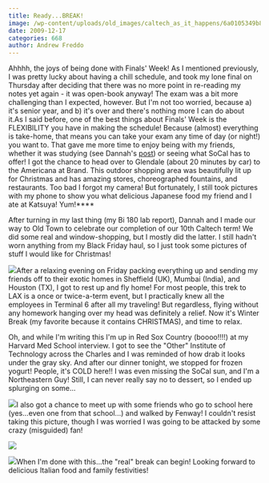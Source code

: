 ```yaml
---
title: Ready...BREAK!
image: /wp-content/uploads/old_images/caltech_as_it_happens/6a0105349b8251970b0128765956df970c.jpg
date: 2009-12-17
categories: 668
author: Andrew Freddo
---
```



Ahhhh, the joys of being done with Finals' Week! As I mentioned previously, I was pretty lucky about having a chill schedule, and took my lone final on Thursday after deciding that there was no more point in re-reading my notes yet again - it was open-book anyway! The exam was a bit more challenging than I expected, however. But I'm not too worried, because a) it's senior year, and b) it's over and there's nothing more I can do about it.As I said before, one of the best things about Finals' Week is the FLEXIBILITY you have in making the schedule! Because (almost) everything is take-home, that means you can take your exam any time of day (or night!) you want to. That gave me more time to enjoy being with my friends, whether it was studying (see Dannah's [post](https://caltech.typepad.com/caltech_as_it_happens/2009/12/studying-at-starbucks-the-final-push.html)) or seeing what SoCal has to offer! I got the chance to head over to Glendale (about 20 minutes by car) to the Americana at Brand. This outdoor shopping area was beautifully lit up for Christmas and has amazing stores, choreographed fountains, and restaurants. Too bad I forgot my camera! But fortunately, I still took pictures with my phone to show you what delicious Japanese food my friend and I ate at Katsuya! Yum!****

After turning in my last thing (my Bi 180 lab report), Dannah and I made our way to Old Town to celebrate our completion of our 10th Caltech term! We did some real and window-shopping, but I mostly did the latter. I still hadn't worn anything from my Black Friday haul, so I just took some pictures of stuff I would like for Christmas!


![](/old_images/caltech_as_it_happens/6a0105349b8251970b0120a7565e49970b.jpg)After a relaxing evening on Friday packing everything up and sending my friends off to their exotic homes in Sheffield (UK), Mumbai (India), and Houston (TX), I got to rest up and fly home! For most people, this trek to LAX is a once or twice-a-term event, but I practically knew all the employees in Terminal 6 after all my traveling! But regardless, flying without any homework hanging over my head was definitely a relief. Now it's Winter Break (my favorite because it contains CHRISTMAS), and time to relax.

Oh, and while I'm writing this I'm up in Red Sox Country (boooo!!!!) at my Harvard Med School interview. I got to see the "Other" Institute of Technology across the Charles and I was reminded of how drab it looks under the gray sky. And after our dinner tonight, we stopped for frozen yogurt! People, it's COLD here!! I was even missing the SoCal sun, and I'm a Northeastern Guy! Still, I can never really say no to dessert, so I ended up splurging on some...


![](/old_images/caltech_as_it_happens/6a0105349b8251970b012876595858970c.jpg)I also got a chance to meet up with some friends who go to school here (yes...even one from that school...) and walked by Fenway! I couldn't resist taking this picture, though I was worried I was going to be attacked by some crazy (misguided) fan!


![](/old_images/caltech_as_it_happens/6a0105349b8251970b0128765959b7970c.jpg)

![](/old_images/caltech_as_it_happens/6a0105349b8251970b012876595bdb970c.jpg)When I'm done with this...the "real" break can begin! Looking forward to delicious Italian food and family festivities!


